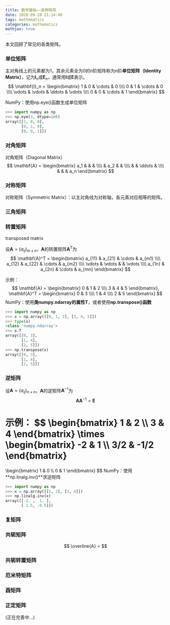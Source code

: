 ```yaml
---
title: 数学基础——各种矩阵
date: 2020-09-28 21:14:49
tags: mathematics
categories: mathematics
mathjax: true
---
```


本文回顾了常见的各类矩阵。

<!--more-->

### 单位矩阵

主对角线上的元素都为1，其余元素全为0的n阶矩阵称为n阶**单位矩阵（Identity Matrix）**，记为$\mathbf{I}_n$或$\mathbf{E}_n$，通常用$\mathbf{I}$或$\mathbf{E}$表示。
$$
\mathbf{I}_n = 
\begin{bmatrix}
1 & 0 & \cdots & 0 \\\\
0 & 1 & \cdots & 0 \\\\
\vdots & \vdots & \ddots & \vdots \\\\
0 & 0 & \cdots & 1
\end{bmatrix}
$$

NumPy：使用np.eye()函数生成单位矩阵

```python
>>> import numpy as np
>>> np.eye(3, dtype=int)
array([[1, 0, 0],
       [0, 1, 0],
       [0, 0, 1]])
```

### 对角矩阵

对角矩阵（Diagonal Matrix）
$$
\mathbf{A} = 
\begin{bmatrix}
a_1 & & & \\\\
& a_2 & & \\\\
& & \ddots & \\\\
& & & a_n
\end{bmatrix}
$$

### 对称矩阵

对称矩阵（Symmetric Matrix）：以主对角线为对称轴，各元素对应相等的矩阵。

### 三角矩阵

### 转置矩阵

transposed matrix

设$\mathbf{A} = (a_{ij})_{m \times n}$，$\mathbf{A}$的转置矩阵$\mathbf{A}^T$为
$$
\mathbf{A}^T =
\begin{bmatrix}
a_{11} & a_{21} & \cdots & a_{m1} \\\\
a_{12} & a_{22} & \cdots & a_{m2} \\\\
\vdots & \vdots & & \vdots \\\\
a_{1n} & a_{2n} & \cdots & a_{mn}
\end{bmatrix}
$$

示例：
$$
\mathbf{A} = 
\begin{bmatrix}
0 & 1 & 2 \\\\
3 & 4 & 5
\end{bmatrix}, 
\mathbf{A}^T = 
\begin{bmatrix}
0 & 3 \\\\
1 & 4 \\\\
2 & 5
\end{bmatrix}
$$
NumPy：使用**类numpy.ndarray的属性T**，或者使用**np.transpose()函数**

```python
>>> import numpy as np
>>> x = np.array([[0, 1, 2], [3, 4, 5]])
>>> type(x)
<class 'numpy.ndarray'>
>>> x.T
array([[0, 3],
       [1, 4],
       [2, 5]])
>>> np.transpose(x)
array([[0, 3],
       [1, 4],
       [2, 5]])
```

### 逆矩阵

设$\mathbf{A} = (a_{ij})_{n \times n}$，$\mathbf{A}$的逆矩阵$\mathbf{A}^{-1}$为
$$
\mathbf{A} \mathbf{A}^{-1} = \mathbf{E}
$$

示例：
$$
\begin{bmatrix}
1 & 2 \\\\
3 & 4
\end{bmatrix}
\times
\begin{bmatrix}
-2 & 1 \\\\
3/2 & -1/2
\end{bmatrix}
=
\begin{bmatrix}
1 & 0 \\\\
0 & 1
\end{bmatrix}
$$
NumPy：使用**np.linalg.inv()**求逆矩阵

```python
>>> import numpy as np
>>> x = np.array([[1, 2], [3, 4]])
>>> np.linalg.inv(x)
array([[-2. ,  1. ],
       [ 1.5, -0.5]])
```

### 复矩阵



### 共轭矩阵

$$
\overline{A} = 
$$



### 共轭转置矩阵



### 厄米特矩阵



### 酉矩阵



### 正定矩阵

(正在完善中...)